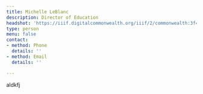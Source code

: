 ```yaml
---
title: Michelle LeBlanc
description: Director of Education
headshot: 'https://iiif.digitalcommonwealth.org/iiif/2/commonwealth:3f463863p/736,6892,514,514/,600/0/default.jpg'
type: person
menu: false
contact:
- method: Phone
  details: ''
- method: Email
  details: ''

---
```

aldkfj